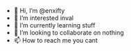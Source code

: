 - 👋 Hi, I’m @enxifty
- 👀 I’m interested inval
- 🌱 I’m currently learning stuff
- 💞️ I’m looking to collaborate on nothing
- 📫 How to reach me you cant

<!---
enxifty/enxifty is a ✨ special ✨ repository because its `README.md` (this file) appears on your GitHub profile.
You can click the Preview link to take a look at your changes.
--->
